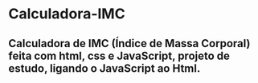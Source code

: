 # Calculadora-IMC
## Calculadora de IMC (Índice de Massa Corporal) feita com html, css e JavaScript, projeto de estudo, ligando o JavaScript ao Html.
